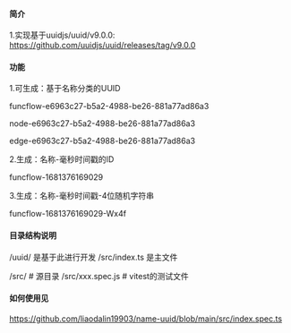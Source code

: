 #### 简介
1.实现基于uuidjs/uuid/v9.0.0:
https://github.com/uuidjs/uuid/releases/tag/v9.0.0

#### 功能
1.可生成：基于名称分类的UUID

funcflow-e6963c27-b5a2-4988-be26-881a77ad86a3 

node-e6963c27-b5a2-4988-be26-881a77ad86a3 

edge-e6963c27-b5a2-4988-be26-881a77ad86a3 

2.生成：名称-毫秒时间戳的ID

funcflow-1681376169029

3.生成：名称-毫秒时间戳-4位随机字符串

funcflow-1681376169029-Wx4f



#### 目录结构说明
/uuid/ 是基于此进行开发
/src/index.ts 是主文件

/src/  # 源目录
/src/xxx.spec.js  # vitest的测试文件


#### 如何使用见
https://github.com/liaodalin19903/name-uuid/blob/main/src/index.spec.ts 
